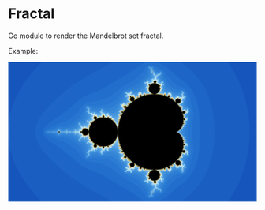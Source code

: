 # Fractal

Go module to render the Mandelbrot set fractal.

Example:

![full_fractal](docs/full_fractal.png)
